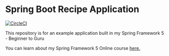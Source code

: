 # Spring Boot Recipe Application

[![CircleCI](https://circleci.com/gh/dhohle/spring5-recipe-app.svg?style=svg)](https://circleci.com/gh/dhohle/spring5-recipe-app)

This repository is for an example application built in my Spring Framework 5 - Beginner to Guru

You can learn about my Spring Framework 5 Online course [here.](https://go.springframework.guru/spring-framework-5-online-course)
